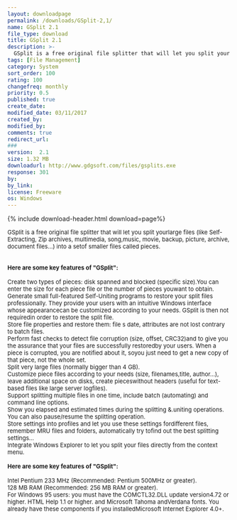```yaml
---
layout: downloadpage
permalink: /downloads/GSplit-2,1/
name: GSplit 2.1
file_type: download
title: GSplit 2.1
description: >-
  GSplit is a free original file splitter that will let you split your large files into small pieces
tags: [File Management]
category: System
sort_order: 100
rating: 100
changefreq: monthly
priority: 0.5
published: true
create_date: 
modified_date: 03/11/2017
created_by: 
modified_by: 
comments: true
redirect_url: 
### 
version:  2.1
size: 1.32 MB
downloadurl: http://www.gdgsoft.com/files/gsplits.exe
response: 301
by: 
by_link: 
license: Freeware
os: Windows
---
```


{% include download-header.html download=page%}

<p style="fix-download-text !important">
<p><font size="2"><p>GSplit is a free original file splitter that will let you split yourlarge files (like Self-Extracting, Zip archives, multimedia, song,music, movie, backup, picture, archive, document files...) into a setof smaller files called pieces.<br />
<br />
<br />
<span><strong>Here are some key features of "GSplit":</strong></span><br />
<br />
Create two types of pieces: disk spanned and blocked (specific size).You can enter the size for each piece file or the number of pieces youwant to obtain.<br />
Generate small full-featured Self-Uniting programs to restore your split files professionally. They provide your users with an intuitive Windows interface whose appearancecan be customized according to your needs. GSplit is then not requiredin order to restore the split file.<br />
Store file properties and restore them: file s date, attributes are not lost contrary to batch files.<br />
Perform fast checks to detect file corruption (size, offset, CRC32)and to give you the assurance that your files are successfully restoredby your users. When a piece is corrupted, you are notified about it, soyou just need to get a new copy of that piece, not the whole set.<br />
Split very large files (normally bigger than 4 GB).<br />
Customize piece files according to your needs (size, filenames,title, author...), leave additional space on disks, create pieceswithout headers (useful for text-based files like large server logfiles).<br />
Support splitting multiple files in one time, include batch (automating) and command line options.<br />
Show you elapsed and estimated times during the splitting &amp;.uniting operations. You can also pause/resume the splitting operation.<br />
Store settings into profiles and let you use these settings fordifferent files, remember MRU files and folders, automatically try tofind out the best splitting settings...<br />
Integrate Windows Explorer to let you split your files directly from the context menu.<br />
<br />
<span><strong>Here are some key features of "GSplit":</strong></span><br />
<br />
Intel Pentium 233 MHz (Recommended: Pentium 500MHz or greater). <br />
128 MB RAM (Recommended: 256 MB RAM or greater). <br />
For Windows 95 users: you must have the COMCTL32.DLL update version4.72 or higher. HTML Help 1.1 or higher. and Microsoft Tahoma andVerdana fonts. You already have these components if you installedMicrosoft Internet Explorer 4.0+.</p></p></p>
